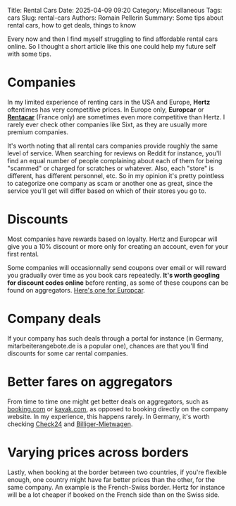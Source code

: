 Title: Rental Cars
Date: 2025-04-09 09:20
Category: Miscellaneous
Tags: cars
Slug: rental-cars
Authors: Romain Pellerin
Summary: Some tips about rental cars, how to get deals, things to know

Every now and then I find myself struggling to find affordable rental cars online. So I thought a short article like this one could help my future self with some tips.

# Companies

In my limited experience of renting cars in the USA and Europe, **Hertz** oftentimes has very competitive prices. In Europe only, **Europcar** or **[Rentacar](https://www.rentacar.fr/)** (France only) are sometimes even more competitive than Hertz. I rarely ever check other companies like Sixt, as they are usually more premium companies.

It's worth noting that all rental cars companies provide roughly the same level of service. When searching for reviews on Reddit for instance, you'll find an equal number of people complaining about each of them for being "scammed" or charged for scratches or whatever. Also, each "store" is different, has different personnel, etc. So in my opinion it's pretty pointless to categorize one company as scam or another one as great, since the service you'll get will differ based on which of their stores you go to.

# Discounts

Most companies have rewards based on loyalty. Hertz and Europcar will give you a 10% discount or more only for creating an account, even for your first rental.

Some companies will occasionnally send coupons over email or will reward you gradually over time as you book cars repeatedly. **It's worth googling for discount codes online** before renting, as some of these coupons can be found on aggregators. [Here's one for Europcar](https://us.hotdeals.com/store/europcar-promo-codes).

# Company deals

If your company has such deals through a portal for instance (in Germany, mitarbeiterangebote.de is a popular one), chances are that you'll find discounts for some car rental companies.

# Better fares on aggregators

From time to time one might get better deals on aggregators, such as [booking.com](https://www.booking.com) or [kayak.com](https://www.kayak.com), as opposed to booking directly on the company website. In my experience, this happens rarely. In Germany, it's worth checking [Check24](https://mietwagen.check24.de/) and [Billiger-Mietwagen](https://www.billiger-mietwagen.de).

# Varying prices across borders

Lastly, when booking at the border between two countries, if you're flexible enough, one country might have far better prices than the other, for the same company. An example is the French-Swiss border. Hertz for instance will be a lot cheaper if booked on the French side than on the Swiss side.
